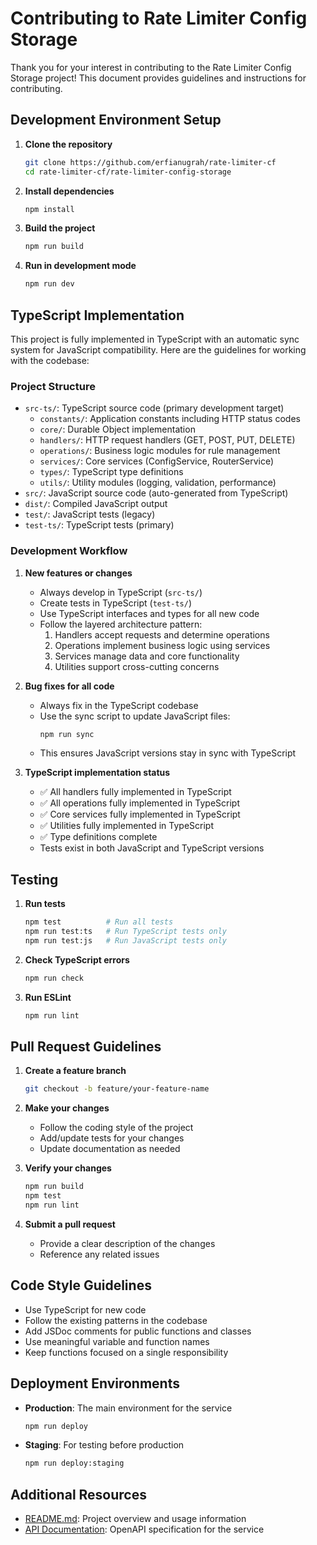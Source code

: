 # Contributing to Rate Limiter Config Storage

Thank you for your interest in contributing to the Rate Limiter Config Storage project! This document provides guidelines and instructions for contributing.

## Development Environment Setup

1. **Clone the repository**
   ```bash
   git clone https://github.com/erfianugrah/rate-limiter-cf
   cd rate-limiter-cf/rate-limiter-config-storage
   ```

2. **Install dependencies**
   ```bash
   npm install
   ```

3. **Build the project**
   ```bash
   npm run build
   ```

4. **Run in development mode**
   ```bash
   npm run dev
   ```

## TypeScript Implementation

This project is fully implemented in TypeScript with an automatic sync system for JavaScript compatibility. Here are the guidelines for working with the codebase:

### Project Structure

- `src-ts/`: TypeScript source code (primary development target)
  - `constants/`: Application constants including HTTP status codes
  - `core/`: Durable Object implementation
  - `handlers/`: HTTP request handlers (GET, POST, PUT, DELETE)
  - `operations/`: Business logic modules for rule management
  - `services/`: Core services (ConfigService, RouterService)
  - `types/`: TypeScript type definitions
  - `utils/`: Utility modules (logging, validation, performance)
- `src/`: JavaScript source code (auto-generated from TypeScript)
- `dist/`: Compiled JavaScript output
- `test/`: JavaScript tests (legacy)
- `test-ts/`: TypeScript tests (primary)

### Development Workflow

1. **New features or changes**
   - Always develop in TypeScript (`src-ts/`)
   - Create tests in TypeScript (`test-ts/`)
   - Use TypeScript interfaces and types for all new code
   - Follow the layered architecture pattern:
     1. Handlers accept requests and determine operations
     2. Operations implement business logic using services
     3. Services manage data and core functionality
     4. Utilities support cross-cutting concerns

2. **Bug fixes for all code**
   - Always fix in the TypeScript codebase
   - Use the sync script to update JavaScript files:
     ```bash
     npm run sync
     ```
   - This ensures JavaScript versions stay in sync with TypeScript

3. **TypeScript implementation status**
   - ✅ All handlers fully implemented in TypeScript
   - ✅ All operations fully implemented in TypeScript
   - ✅ Core services fully implemented in TypeScript
   - ✅ Utilities fully implemented in TypeScript
   - ✅ Type definitions complete
   - Tests exist in both JavaScript and TypeScript versions

## Testing

1. **Run tests**
   ```bash
   npm test          # Run all tests
   npm run test:ts   # Run TypeScript tests only
   npm run test:js   # Run JavaScript tests only
   ```

2. **Check TypeScript errors**
   ```bash
   npm run check
   ```

3. **Run ESLint**
   ```bash
   npm run lint
   ```

## Pull Request Guidelines

1. **Create a feature branch**
   ```bash
   git checkout -b feature/your-feature-name
   ```

2. **Make your changes**
   - Follow the coding style of the project
   - Add/update tests for your changes
   - Update documentation as needed

3. **Verify your changes**
   ```bash
   npm run build
   npm test
   npm run lint
   ```

4. **Submit a pull request**
   - Provide a clear description of the changes
   - Reference any related issues

## Code Style Guidelines

- Use TypeScript for new code
- Follow the existing patterns in the codebase
- Add JSDoc comments for public functions and classes
- Use meaningful variable and function names
- Keep functions focused on a single responsibility

## Deployment Environments

- **Production**: The main environment for the service
   ```bash
   npm run deploy
   ```

- **Staging**: For testing before production
   ```bash
   npm run deploy:staging
   ```

## Additional Resources

- [README.md](./README.md): Project overview and usage information
- [API Documentation](./openapi.yaml): OpenAPI specification for the service